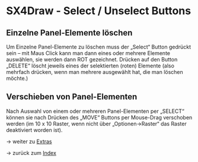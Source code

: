 # SX4Draw - Select / Unselect Buttons

## Einzelne Panel-Elemente löschen

Um Einzelne Panel-Elemente zu löschen muss der „Select“ Button gedrückt sein – mit Maus Click kann man dann 
eines oder mehrere Elemente auswählen, sie werden dann ROT gezeichnet. 
Drücken auf den Button „DELETE“ löscht jeweils eines der selektierten (roten) Elemente (also mehrfach drücken, 
wenn man mehrere ausgewählt hat, die man löschen möchte.)

## Verschieben von Panel-Elementen

Nach Auswahl von einem oder mehreren Panel-Elementen per „SELECT“ können sie nach Drücken des „MOVE“ Buttons per Mouse-Drag verschoben werden (im 10 x 10 Raster, wenn nicht über „Optionen→Raster“ das Raster deaktiviert worden ist).


-> weiter zu [Extras](13-Extras.md)

-> zurück zum [Index](index.md)